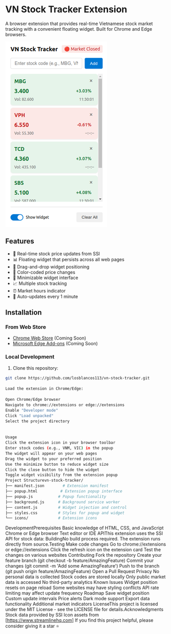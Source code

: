 # VN Stock Tracker Extension

A browser extension that provides real-time Vietnamese stock market tracking with a convenient floating widget. Built for Chrome and Edge browsers.

![VN Stock Tracker Screenshot](screenshots/preview.png)

## Features

- 🚀 Real-time stock price updates from SSI
- 📊 Floating widget that persists across all web pages
- 🎯 Drag-and-drop widget positioning
- 🎨 Color-coded price changes
- 📱 Minimizable widget interface
- 📈 Multiple stock tracking
- ⏰ Market hours indicator
- 🔄 Auto-updates every 1 minute

## Installation

### From Web Store
- [Chrome Web Store](chrome-web-store-link) (Coming Soon)
- [Microsoft Edge Add-ons](edge-add-ons-link) (Coming Soon)

### Local Development
1. Clone this repository:
```bash
git clone https://github.com/losblancos113/vn-stock-tracker.git

Load the extension in Chrome/Edge:

Open Chrome/Edge browser
Navigate to chrome://extensions or edge://extensions
Enable "Developer mode"
Click "Load unpacked"
Select the project directory


Usage
Click the extension icon in your browser toolbar
Enter stock codes (e.g., VNM, VIC) in the popup
The widget will appear on your web pages
Drag the widget to your preferred position
Use the minimize button to reduce widget size
Click the close button to hide the widget
Toggle widget visibility from the extension popup
Project Structurevn-stock-tracker/
├── manifest.json        # Extension manifest
├── popup.html          # Extension popup interface
├── popup.js           # Popup functionality
├── background.js      # Background service worker
├── content.js         # Widget injection and control
├── styles.css         # Styles for popup and widget
└── icons/             # Extension icons
```
DevelopmentPrerequisites
Basic knowledge of HTML, CSS, and JavaScript
Chrome or Edge browser
Text editor or IDE
APIThis extension uses the SSI API for stock data:
BuildingNo build process required. The extension runs directly from source.Testing
Make code changes
Go to chrome://extensions or edge://extensions
Click the refresh icon on the extension card
Test the changes on various websites
Contributing
Fork the repository
Create your feature branch (git checkout -b feature/AmazingFeature)
Commit your changes (git commit -m 'Add some AmazingFeature')
Push to the branch (git push origin feature/AmazingFeature)
Open a Pull Request
Privacy
No personal data is collected
Stock codes are stored locally
Only public market data is accessed
No third-party analytics
Known Issues
Widget position resets on page reload
Some websites may have styling conflicts
API rate limiting may affect update frequency
Roadmap
 Save widget position
 Custom update intervals
 Price alerts
 Dark mode support
 Export data functionality
 Additional market indicators
LicenseThis project is licensed under the MIT License - see the LICENSE file for details.Acknowledgments
Stock data provided by SSI
Icon assets from [https://www.streamlinehq.com]
If you find this project helpful, please consider giving it a star ⭐
